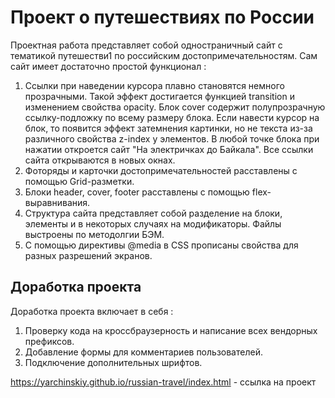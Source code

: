 # Проект о путешествиях по России
Проектная работа представляет собой одностраничный сайт с тематикой путешестви1 по российским достопримечательностям.
Сам сайт имеет достаточно простой функционал :
1. Ссылки при наведении курсора плавно становятся немного прозрачными. Такой эффект достигается функцией transition и изменением свойства opacity.
Блок cover содержит полупрозрачную ссылку-подложку по всему размеру блока. Если навести курсор на блок, то появится  эффект затемнения картинки, но не текста из-за различного свойства z-index у элементов. В любой точке блока при нажатии откроется сайт "На электричках до Байкала". Все ссылки сайта открываются в новых окнах.
2. Фоторяды и карточки достопримечательностей расставлены с помощью Grid-разметки.
3. Блоки header, cover, footer расставлены с помощью flex-выравнивания.
4. Структура сайта представляет собой разделение на блоки, элементы и в некоторых случаях на модификаторы. Файлы выстроены по методолгии БЭМ.
5. С помощью директивы @media в CSS прописаны свойства для разных разрешений экранов. 

## Доработка проекта
Доработка проекта включает в себя :
1. Проверку кода на кроссбраузерность и написание всех вендорных префиксов.
2. Добавление формы для комментариев пользователей.
3. Подключение дополнительных шрифтов.

https://yarchinskiy.github.io/russian-travel/index.html - ссылка на проект
